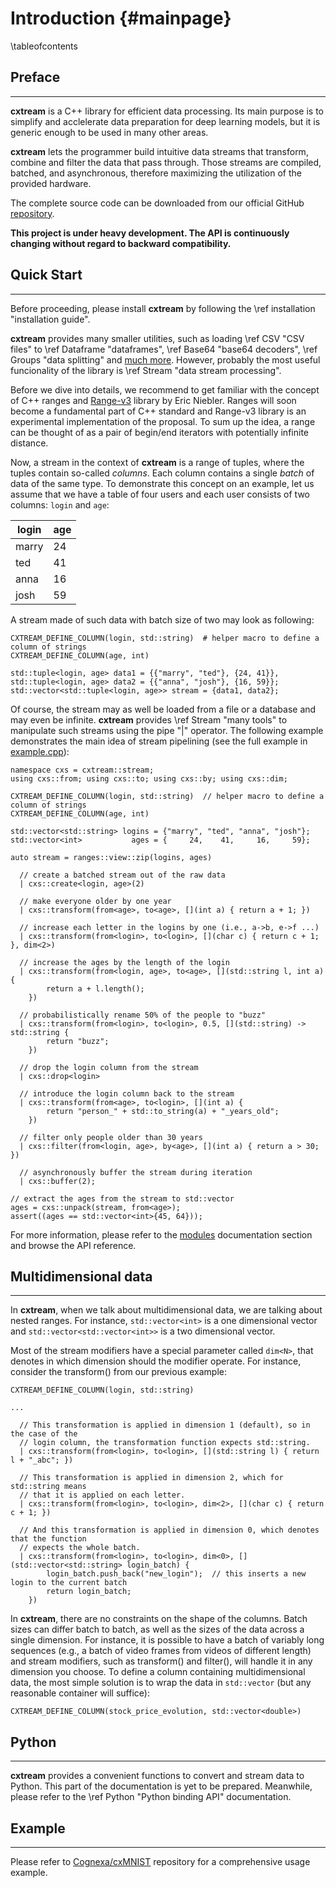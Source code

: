 Introduction {#mainpage}
============

\tableofcontents

Preface
-------
---

__cxtream__ is a C++ library for efficient data processing. Its main purpose is to simplify
and acclelerate data preparation for deep learning models, but it is generic enough to be used
in many other areas.

__cxtream__ lets the programmer build intuitive data streams that transform,
combine and filter the data that pass through. Those streams are compiled,
batched, and asynchronous, therefore maximizing the utilization of the provided
hardware.

The complete source code can be downloaded from our official GitHub
[repository](https://github.com/Cognexa/cxtream).

**This project is under heavy development. The API is continuously changing without regard
to backward compatibility.**

Quick Start
-----------
---

Before proceeding, please install __cxtream__ by following the
\ref installation "installation guide".

__cxtream__ provides many smaller utilities, such as loading \ref CSV "CSV files" to
\ref Dataframe "dataframes", \ref Base64 "base64 decoders",
\ref Groups "data splitting" and [much more](modules.html). However, probably the most
useful funcionality of the library is \ref Stream "data stream processing".

Before we dive into details, we recommend to get familiar with the concept of C++
ranges and [Range-v3](http://ericniebler.github.io/range-v3/) library by Eric Niebler.
Ranges will soon become a fundamental part of C++ standard and Range-v3 library
is an experimental implementation of the proposal. To sum up the idea, a range can be
thought of as a pair of begin/end iterators with potentially infinite distance.

Now, a stream in the context of __cxtream__ is a range of tuples, where the tuples
contain so-called _columns_.  Each column contains a single _batch_ of data of
the same type. To demonstrate this concept on an example, let us assume that
we have a table of four users and each user consists of two
columns: `login` and `age`:

| login | age |
|-------|-----|
| marry | 24  |
| ted   | 41  |
| anna  | 16  |
| josh  | 59  |

A stream made of such data with batch size of two may look as following:

```{.cpp}
CXTREAM_DEFINE_COLUMN(login, std::string)  # helper macro to define a column of strings
CXTREAM_DEFINE_COLUMN(age, int)

std::tuple<login, age> data1 = {{"marry", "ted"}, {24, 41}},
std::tuple<login, age> data2 = {{"anna", "josh"}, {16, 59}};
std::vector<std::tuple<login, age>> stream = {data1, data2};
```

Of course, the stream may as well be loaded from a file or a database and may even
be infinite. __cxtream__ provides \ref Stream "many tools" to manipulate such
streams using the pipe "|" operator. The following example demonstrates the main idea of
stream pipelining (see the full example in [example.cpp](example_8cpp_source.html)):

```{.cpp}
namespace cxs = cxtream::stream;
using cxs::from; using cxs::to; using cxs::by; using cxs::dim;

CXTREAM_DEFINE_COLUMN(login, std::string)  // helper macro to define a column of strings
CXTREAM_DEFINE_COLUMN(age, int)

std::vector<std::string> logins = {"marry", "ted", "anna", "josh"};
std::vector<int>           ages = {     24,    41,     16,     59};

auto stream = ranges::view::zip(logins, ages)

  // create a batched stream out of the raw data
  | cxs::create<login, age>(2)

  // make everyone older by one year
  | cxs::transform(from<age>, to<age>, [](int a) { return a + 1; })

  // increase each letter in the logins by one (i.e., a->b, e->f ...)
  | cxs::transform(from<login>, to<login>, [](char c) { return c + 1; }, dim<2>)

  // increase the ages by the length of the login
  | cxs::transform(from<login, age>, to<age>, [](std::string l, int a) {
        return a + l.length();
    })

  // probabilistically rename 50% of the people to "buzz"
  | cxs::transform(from<login>, to<login>, 0.5, [](std::string) -> std::string {
        return "buzz";
    })

  // drop the login column from the stream
  | cxs::drop<login>

  // introduce the login column back to the stream
  | cxs::transform(from<age>, to<login>, [](int a) {
        return "person_" + std::to_string(a) + "_years_old";
    })

  // filter only people older than 30 years
  | cxs::filter(from<login, age>, by<age>, [](int a) { return a > 30; })

  // asynchronously buffer the stream during iteration
  | cxs::buffer(2);

// extract the ages from the stream to std::vector
ages = cxs::unpack(stream, from<age>);
assert((ages == std::vector<int>{45, 64}));
```

For more information, please refer to the [modules](modules.html) documentation section
and browse the API reference.

Multidimensional data
---------------------
---

In __cxtream__, when we talk about multidimensional data, we are talking about nested
ranges. For instance, `std::vector<int>` is a one dimensional vector and
`std::vector<std::vector<int>>` is a two dimensional vector.

Most of the stream modifiers have a special parameter called `dim<N>`,
that denotes in which dimension should the modifier operate. For instance,
consider the transform() from our previous example:

```{.cpp}
CXTREAM_DEFINE_COLUMN(login, std::string)

...

  // This transformation is applied in dimension 1 (default), so in the case of the
  // login column, the transformation function expects std::string.
  | cxs::transform(from<login>, to<login>, [](std::string l) { return l + "_abc"; })

  // This transformation is applied in dimension 2, which for std::string means
  // that it is applied on each letter.
  | cxs::transform(from<login>, to<login>, dim<2>, [](char c) { return c + 1; })

  // And this transformation is applied in dimension 0, which denotes that the function
  // expects the whole batch.
  | cxs::transform(from<login>, to<login>, dim<0>, [](std::vector<std::string> login_batch) {
        login_batch.push_back("new_login");  // this inserts a new login to the current batch
        return login_batch;
    })
```

In __cxtream__, there are no constraints on the shape of the columns. Batch
sizes can differ batch to batch, as well as the sizes of the data across a
single dimension. For instance, it is possible to have a batch of variably long
sequences (e.g., a batch of video frames from videos of different length) and
stream modifiers, such as transform() and filter(), will handle it in any dimension
you choose. To define a column containing multidimensional data, the most simple
solution is to wrap the data in `std::vector` (but any reasonable container will
suffice):

```
CXTREAM_DEFINE_COLUMN(stock_price_evolution, std::vector<double>)
```

Python
------
---

__cxtream__ provides a convenient functions to convert and stream data to Python.
This part of the documentation is yet to be prepared.
Meanwhile, please refer to the \ref Python "Python binding API" documentation.

Example
-------
---

Please refer to [Cognexa/cxMNIST](https://github.com/Cognexa/cxMNIST) repository for
a comprehensive usage example.
